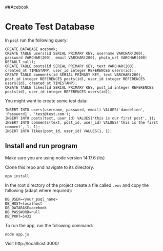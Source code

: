##Acebook

# Create Test Database

In `psql` run the following query:

```
CREATE DATABASE acebook;
CREATE TABLE users(id SERIAL PRIMARY KEY, username VARCHAR(200), password VARCHAR(200), email VARCHAR(200), photo_url VARCHAR(400) DEFAULT null);
CREATE TABLE posts(id SERIAL PRIMARY KEY, text VARCHAR(200), created_at TIMESTAMP, user_id integer REFERENCES users(id));
CREATE TABLE comments(id SERIAL PRIMARY KEY, text VARCHAR(200), post_id integer REFERENCES posts(id), user_id integer REFERENCES users(id), created_at TIMESTAMP);
CREATE TABLE likes(id SERIAL PRIMARY KEY, post_id integer REFERENCES posts(id), user_id integer REFERENCES users(id));
```

You might want to create some test data:

```
INSERT INTO users(username, password, email) VALUES('dandelion', 'Password1', 'test@test.com');
INSERT INTO posts(text, user_id) VALUES('this is our first post', 1);
INSERT INTO comments(text, post_id, user_id) VALUES('this is the first comment', 1, 1);
INSERT INTO likes(post_id, user_id) VALUES(1, 1);

```

## Install and run program

Make sure you are using node version 14.17.6 (lts)

Clone this repo and navigate to its directory.

`npm install`

In the root directory of the project create a file called `.env` and copy the following (adapt where required):

```
DB_USER=<your_psql_name>
DB_HOST=localhost
DB_DATABASE=acebook
DB_PASSWORD=null
DB_PORT=5432
```

To run the app, run the following command:

`node app.js`

Visit http://localhost:3000/
